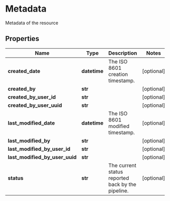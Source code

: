 # Metadata

Metadata of the resource
## Properties
| Name | Type | Description | Notes |
| ------------ | ------------- | ------------- | ------------- |
| **created_date** | **datetime** | The ISO 8601 creation timestamp. | [optional]  |
| **created_by** | **str** |  | [optional]  |
| **created_by_user_id** | **str** |  | [optional]  |
| **created_by_user_uuid** | **str** |  | [optional]  |
| **last_modified_date** | **datetime** | The ISO 8601 modified timestamp. | [optional]  |
| **last_modified_by** | **str** |  | [optional]  |
| **last_modified_by_user_id** | **str** |  | [optional]  |
| **last_modified_by_user_uuid** | **str** |  | [optional]  |
| **status** | **str** | The current status reported back by the pipeline. | [optional]  |


